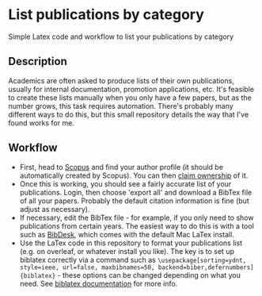 # List publications by category

Simple Latex code and workflow to list your publications by category

## Description

Academics are often asked to produce lists of their own publications, usually for internal documentation, promotion applications, etc. It's feasible to create these lists manually when you only have a few papers, but as the number grows, this task requires automation. There's probably many different ways to do this, but this small repository details the way that I've found works for me.

## Workflow

* First, head to [Scopus](https://www.scopus.com) and find your author profile (it should be automatically created by Scopus). You can then [claim ownership](https://www.elsevier.com/en-gb/products/scopus/author-profiles) of it.
* Once this is working, you should see a fairly accurate list of your publications. Login, then choose 'export all' and download a BibTex file of all your papers. Probably the default citation information is fine (but adjust as necessary).
* If necessary, edit the BibTex file - for example, if you only need to show publications from certain years. The easiest way to do this is with a tool such as [BibDesk](https://bibdesk.sourceforge.io/), which comes with the default Mac LaTex install.
* Use the LaTex code in this repository to format your publications list (e.g. on overleaf, or whatever install you like). The key is to set up biblatex correctly via a command such as `\usepackage[sorting=ydnt, style=ieee, url=false, maxbibnames=50, backend=biber,defernumbers]{biblatex}` - these options can be changed depending on what you need. See [biblatex documentation](https://www.overleaf.com/learn/latex/Articles/Getting_started_with_BibLaTeX) for more info.



